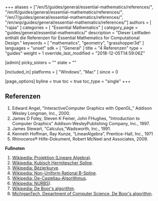 +++
aliases = ["/en/5/guides/general/essential-mathematics/references/", "/en/6/guides/general/essential-mathematics/references/", "/en/7/guides/general/essential-mathematics/references/", "/en/wip/guides/general/essential-mathematics/references/"]
authors = [ "rajaa" ]
categories = [ "Essential Mathematics" ]
category_page = "guides/general/essential-mathematics/"
description = "Dieser Leitfaden enthält die Referenzen für Essential Mathematics for Computational Design."
keywords = [ "mathematics", "geometry", "grasshopper3d" ]
languages = "unset"
sdk = [ "General" ]
title = "4 Referenzen"
type = "guides"
weight = 1
override_last_modified = "2018-12-05T14:59:06Z"

[admin]
picky_sisters = ""
state = ""

[included_in]
platforms = [ "Windows", "Mac" ]
since = 0

[page_options]
byline = true
toc = true
toc_type = "single"
+++

## Referenzen

1. Edward Angel, "InteractiveComputer Graphics with OpenGL,” Addison Wesley Longman, Inc., 2000.
2. James D Foley, Steven K Feiner, John FHughes, "Introduction to Computer Graphics" Addison-WesleyPublishing Company, Inc., 1997.
3. James Stewart, "Calculus,"Wadsworth, Inc., 1991.
4. Kenneth Hoffman, Ray Kunze, “LinearAlgebra”, Prentice-Hall, Inc., 1971
5. Rhinoceros® Hilfe-Dokument, Robert McNeel and Associates, 2009.

**Fußnoten**

1. [Wikipedia: Projektion (Lineare Algebra)](https://de.wikipedia.org/wiki/Projektion_(Lineare_Algebra)).   
2. [Wikipedia: Kubisch Hermitescher Spline](https://de.wikipedia.org/wiki/Kubisch_Hermitescher_Spline).  
3. [Wikipedia: Bézierkurve](https://de.wikipedia.org/wiki/B%C3%A9zierkurve).  
4. [Wikipedia: Non-Uniform Rational B-Spline](https://de.wikipedia.org/wiki/Non-Uniform_Rational_B-Spline).  
5. [Wikipedia: De-Casteljau-Algorithmus](https://de.wikipedia.org/wiki/De-Casteljau-Algorithmus).  
  1. [Wikipedia: NURBS](https://de.wikipedia.org/wiki/Non-Uniform_Rational_B-Spline)).  
6. [Wikipedia: De Boor's algorithm](http://en.wikipedia.org/wiki/De_Boor's_algorithm).  
7. [MichiganTech, Department of Computer Science, De Boor's algorithm](http://www.cs.mtu.edu/~shene/COURSES/cs3621/NOTES/spline/de-Boor.html).  
